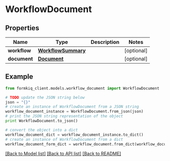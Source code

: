 # WorkflowDocument


## Properties

Name | Type | Description | Notes
------------ | ------------- | ------------- | -------------
**workflow** | [**WorkflowSummary**](WorkflowSummary.md) |  | [optional] 
**document** | [**Document**](Document.md) |  | [optional] 

## Example

```python
from formkiq_client.models.workflow_document import WorkflowDocument

# TODO update the JSON string below
json = "{}"
# create an instance of WorkflowDocument from a JSON string
workflow_document_instance = WorkflowDocument.from_json(json)
# print the JSON string representation of the object
print WorkflowDocument.to_json()

# convert the object into a dict
workflow_document_dict = workflow_document_instance.to_dict()
# create an instance of WorkflowDocument from a dict
workflow_document_form_dict = workflow_document.from_dict(workflow_document_dict)
```
[[Back to Model list]](../README.md#documentation-for-models) [[Back to API list]](../README.md#documentation-for-api-endpoints) [[Back to README]](../README.md)


